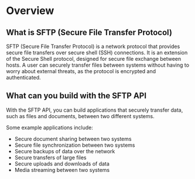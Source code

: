 # Overview

## What is SFTP (Secure File Transfer Protocol)

SFTP (Secure File Transfer Protocol) is a network protocol that provides secure file transfers over secure shell (SSH) connections. It is an extension of the Secure Shell protocol, designed for secure file exchange between hosts. A user can securely transfer files between systems without having to worry about external threats, as the protocol is encrypted and authenticated.

## What can you build with the SFTP API

With the SFTP API, you can build applications that securely transfer data, such as files and documents, between two different systems.

Some example applications include:

- Secure document sharing between two systems
- Secure file synchronization between two systems
- Secure backups of data over the network
- Secure transfers of large files
- Secure uploads and downloads of data
- Media streaming between two systems
